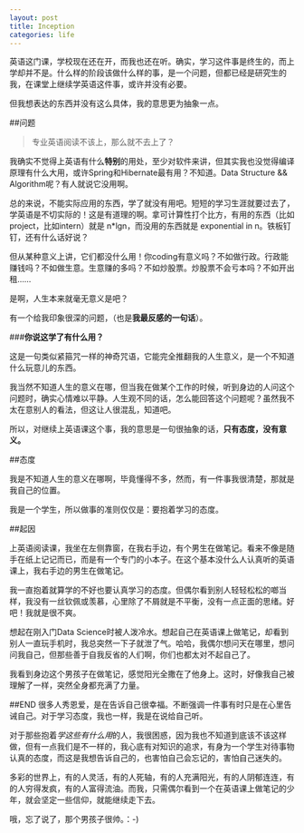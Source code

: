 ```yaml
---
layout: post
title: Inception
categories: life
---
```


英语这门课，学校现在还在开，而我也还在听。确实，学习这件事是终生的，而上学却并不是。什么样的阶段该做什么样的事，是一个问题，但都已经是研究生的我，在课堂上继续学英语这件事，或许并没有必要。

但我想表达的东西并没有这么具体，我的意思更为抽象一点。

##问题

>专业英语阅读不该上，那么就不去上了？

我确实不觉得上英语有什么**特别**的用处，至少对软件来讲，但其实我也没觉得编译原理有什么大用，或许Spring和Hibernate最有用？不知道。Data Structure && Algorithm呢？有人就说它没用啊。

总的来说，不能实际应用的东西，学了就没有用吧。短短的学习生涯就要过去了，学英语是不切实际的！这是有道理的啊。拿可计算性打个比方，有用的东西（比如project，比如intern）就是 n*lgn，而没用的东西就是 exponential in n。铁板钉钉，还有什么话好说？

但从某种意义上讲，它们都没什么用！你coding有意义吗？不如做行政。行政能赚钱吗？不如做生意。生意赚的多吗？不如炒股票。炒股票不会亏本吗？不如开出租……

是啊，人生本来就毫无意义是吧？

有一个给我印象很深的问题，（也是**我最反感的一句话**）。

###**你说这学了有什么用？**

这是一句类似紧箍咒一样的神奇咒语，它能完全推翻我的人生意义，是一个不知道什么玩意儿的东西。

我当然不知道人生的意义在哪，但当我在做某个工作的时候，听到身边的人问这个问题时，确实心情难以平静。人生观不同的话，怎么能回答这个问题呢？虽然我不太在意别人的看法，但这让人很混乱，知道吧。

所以，对继续上英语课这个事，我的意思是一句很抽象的话，**只有态度，没有意义。**

##态度

我是不知道人生的意义在哪啊，毕竟懂得不多，然而，有一件事我很清楚，那就是我自己的位置。

我是一个学生，所以做事的准则仅仅是：要抱着学习的态度。

##起因

上英语阅读课，我坐在左侧靠窗，在我右手边，有个男生在做笔记。看来不像是随手在纸上记记而已，而是有一个专门的小本子。在这个基本没什么人认真听的英语课上，我右手边的男生在做笔记。

我一直抱着就算学的不好也要认真学习的态度。但偶尔看到别人轻轻松松的啷当样，我没有一丝钦佩或羡慕，心里除了不屑就是不平衡，没有一点正面的思绪。好吧！我就是很不爽。

想起在刚入门Data Science时被人泼冷水。想起自己在英语课上做笔记，却看到别人一直玩手机时，我总突然一下子就泄了气。哈哈，我偶尔想问天在哪里，想问问我自己，但那些善于自我反省的人们啊，你们也都太对不起自己了。

我看到身边这个男孩子在做笔记，感觉阳光全撒在了他身上。这时，好像我自己被理解了一样，突然全身都充满了力量。

##END
很多人秀恩爱，是在告诉自己很幸福。不断强调一件事有时只是在心里告诫自己。对于学习态度，我也一样，我是在说给自己听。

对于那些抱着*学这些有什么用*的人，我很困惑，因为我也不知道到底该不该这样做，但有一点我们是不一样的，我心底有对知识的追求，有身为一个学生对待事物认真的态度，而这是我想告诉自己的，也害怕自己会忘记的，害怕自己迷失的。

多彩的世界上，有的人灵活，有的人死轴，有的人充满阳光，有的人阴郁连连，有的人穷得发疯，有的人富得流油。而我，只需偶尔看到一个在英语课上做笔记的少年，就会坚定一些信仰，就能继续走下去。

哦，忘了说了，那个男孩子很帅。：-)